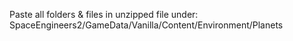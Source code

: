 Paste all folders & files in unzipped file under: SpaceEngineers2/GameData/Vanilla/Content/Environment/Planets
